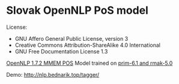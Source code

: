 # Slovak OpenNLP PoS model
License:
- GNU Affero General Public License, version 3
- Creative Commons Attribution-ShareAlike 4.0 International
- GNU Free Documentation License 1.3

[OpenNLP 1.7.2 MMEM POS](https://opennlp.apache.org/docs/1.7.2/manual/opennlp.html#tools.postagger) Model trained on [prim-6.1 and rmak-5.0](https://korpus.sk/structure1.html)

Demo: http://nlp.bednarik.top/tagger/
